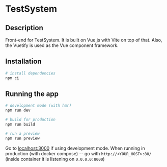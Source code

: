 # TestSystem

## Description
Front-end for TestSystem. It is built on Vue.js with Vite on top of that. Also, the Vuetify is used as the Vue component framework.

## Installation

```bash
# install dependencies
npm ci
```

## Running the app

```bash
# development mode (with hmr)
npm run dev

# build for production
npm run build

# run a preview
npm run preview
```

Go to [localhost:3000](http://localhost:3000/) if using development mode. When running in production (with docker compose) -- go with `http://<YOUR_HOST>:80/` (inside container it is listening on `0.0.0.0:8000`) 